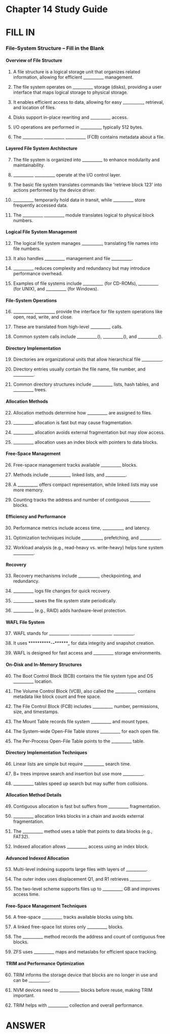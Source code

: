 # Chapter 14 Study Guide
# FILL IN
### File-System Structure – Fill in the Blank

#### **Overview of File Structure**

1.  A file structure is a logical storage unit that organizes related information, allowing for efficient __________ management.
    
2.  The file system operates on __________ storage (disks), providing a user interface that maps logical storage to physical storage.
    
3.  It enables efficient access to data, allowing for easy __________, retrieval, and location of files.
    
4.  Disks support in-place rewriting and __________ access.
    
5.  I/O operations are performed in __________, typically 512 bytes.
    
6.  The __________ __________ __________ (FCB) contains metadata about a file.
    

#### **Layered File System Architecture**

7.  The file system is organized into __________ to enhance modularity and maintainability.
    
8.  __________ __________ operate at the I/O control layer.
    
9.  The basic file system translates commands like 'retrieve block 123' into actions performed by the device driver.
    
10.  __________ temporarily hold data in transit, while __________ store frequently accessed data.
    
11.  The __________ __________ module translates logical to physical block numbers.
    

#### **Logical File System Management**

12.  The logical file system manages __________, translating file names into file numbers.
    
13.  It also handles __________ management and file __________.
    
14.  __________ reduces complexity and redundancy but may introduce performance overhead.
    
15.  Examples of file systems include __________ (for CD-ROMs), __________ (for UNIX), and __________ (for Windows).
    

#### **File-System Operations**

16.  __________ __________ provide the interface for file system operations like open, read, write, and close.
    
17.  These are translated from high-level __________ calls.
    
18.  Common system calls include __________(), __________(), and __________().
    

#### **Directory Implementation**

19.  Directories are organizational units that allow hierarchical file __________.
    
20.  Directory entries usually contain the file name, file number, and __________.
    
21.  Common directory structures include __________ lists, hash tables, and __________ trees.
    

#### **Allocation Methods**

22.  Allocation methods determine how __________ are assigned to files.
    
23.  __________ allocation is fast but may cause fragmentation.
    
24.  __________ allocation avoids external fragmentation but may slow access.
    
25.  __________ allocation uses an index block with pointers to data blocks.
    

#### **Free-Space Management**

26.  Free-space management tracks available __________ blocks.
    
27.  Methods include __________, linked lists, and __________.
    
28.  A __________ offers compact representation, while linked lists may use more memory.
    
29.  Counting tracks the address and number of contiguous __________ blocks.
    

#### **Efficiency and Performance**

30.  Performance metrics include access time, __________, and latency.
    
31.  Optimization techniques include __________, prefetching, and __________.
    
32.  Workload analysis (e.g., read-heavy vs. write-heavy) helps tune system __________.
    

#### **Recovery**

33.  Recovery mechanisms include __________, checkpointing, and redundancy.
    
34.  __________ logs file changes for quick recovery.
    
35.  __________ saves the file system state periodically.
    
36.  __________ (e.g., RAID) adds hardware-level protection.
    

#### **WAFL File System**

37.  WAFL stands for __________ __________ __________ __________.
    
38.  It uses **********-**_-_********_ for data integrity and snapshot creation.
    
39.  WAFL is designed for fast access and __________ storage environments.
    

#### **On-Disk and In-Memory Structures**

40.  The Boot Control Block (BCB) contains the file system type and OS __________ location.
    
41.  The Volume Control Block (VCB), also called the __________, contains metadata like block count and free space.
    
42.  The File Control Block (FCB) includes __________ number, permissions, size, and timestamps.
    
43.  The Mount Table records file system __________ and mount types.
    
44.  The System-wide Open-File Table stores __________ for each open file.
    
45.  The Per-Process Open-File Table points to the __________ table.
    

#### **Directory Implementation Techniques**

46.  Linear lists are simple but require __________ search time.
    
47.  B+ trees improve search and insertion but use more __________.
    
48.  __________ tables speed up search but may suffer from collisions.
    

#### **Allocation Method Details**

49.  Contiguous allocation is fast but suffers from __________ fragmentation.
    
50.  __________ allocation links blocks in a chain and avoids external fragmentation.
    
51.  The __________ method uses a table that points to data blocks (e.g., FAT32).
    
52.  Indexed allocation allows __________ access using an index block.
    

#### **Advanced Indexed Allocation**

53.  Multi-level indexing supports large files with layers of __________.
    
54.  The outer index uses displacement Q1, and R1 retrieves __________.
    
55.  The two-level scheme supports files up to __________ GB and improves access time.
    

#### **Free-Space Management Techniques**

56.  A free-space __________ tracks available blocks using bits.
    
57.  A linked free-space list stores only __________ blocks.
    
58.  The __________ method records the address and count of contiguous free blocks.
    
59.  ZFS uses __________ maps and metaslabs for efficient space tracking.
    

#### **TRIM and Performance Optimization**

60.  TRIM informs the storage device that blocks are no longer in use and can be __________.
    
61.  NVM devices need to __________ blocks before reuse, making TRIM important.
    
62.  TRIM helps with __________ collection and overall performance.


# ANSWER
<!--stackedit_data:
eyJoaXN0b3J5IjpbLTY2NjcwMjA2MCw0ODkwODA0MzZdfQ==
-->